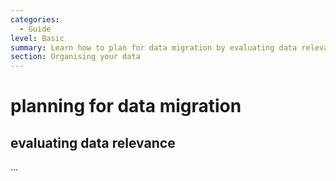 ```yaml
---
categories:
  - Guide
level: Basic
summary: Learn how to plan for data migration by evaluating data relevance and standardizing formats.
section: Organising your data
---
```


# planning for data migration
## evaluating data relevance
...
